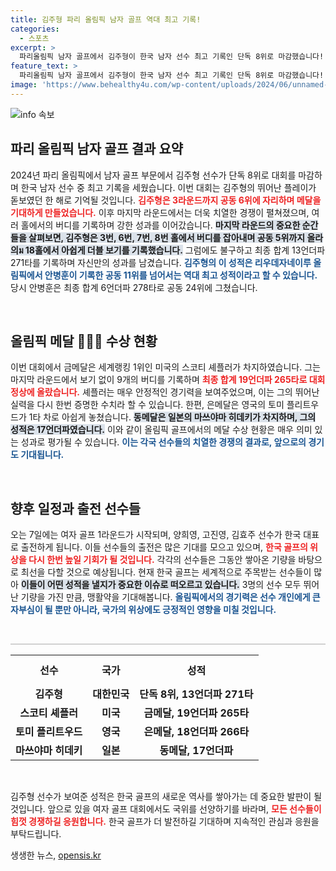 ```yaml
---
title: 김주형 파리 올림픽 남자 골프 역대 최고 기록!
categories:
  - 스포츠
excerpt: >
  파리올림픽 남자 골프에서 김주형이 한국 남자 선수 최고 기록인 단독 8위로 마감했습니다! 마지막 라운드의 극적인 수타 상승과 함께 금메달의 꿈을 이어간 그의 이야기, 궁금하지 않나요?
feature_text: >
  파리올림픽 남자 골프에서 김주형이 한국 남자 선수 최고 기록인 단독 8위로 마감했습니다! 마지막 라운드의 극적인 수타 상승과 함께 금메달의 꿈을 이어간 그의 이야기, 궁금하지 않나요?
image: 'https://www.behealthy4u.com/wp-content/uploads/2024/06/unnamed-file.png'
---
```


<p><img src="https://www.behealthy4u.com/wp-content/uploads/2024/06/unnamed-file.png" alt="info 속보" /></p>

<h2 data-ke-size="size26">파리 올림픽 남자 골프 결과 요약</h2>

<p data-ke-size="size16">2024년 파리 올림픽에서 남자 골프 부문에서 김주형 선수가 단독 8위로 대회를 마감하며 한국 남자 선수 중 최고 기록을 세웠습니다. 이번 대회는 김주형의 뛰어난 플레이가 돋보였던 한 해로 기억될 것입니다. <b><span style="color: #ee2323;">김주형은 3라운드까지 공동 6위에 자리하며 메달을 기대하게 만들었습니다.</span></b> 이후 마지막 라운드에서는 더욱 치열한 경쟁이 펼쳐졌으며, 여러 홀에서의 버디를 기록하며 강한 성과를 이어갔습니다. <b><span style="background-color: #21538527;">마지막 라운드의 중요한 순간들을 살펴보면, 김주형은 3번, 6번, 7번, 8번 홀에서 버디를 잡아내며 공동 5위까지 올라의ม 18홀에서 아쉽게 더블 보기를 기록했습니다.</span></b> 그럼에도 불구하고 최종 합계 13언더파 271타를 기록하며 자신만의 성과를 남겼습니다. <b><span style="color: #1a5490;">김주형의 이 성적은 리우데자네이루 올림픽에서 안병훈이 기록한 공동 11위를 넘어서는 역대 최고 성적이라고 할 수 있습니다.</span></b>당시 안병훈은 최종 합계 6언더파 278타로 공동 24위에 그쳤습니다.</p>

<p data-ke-size="size16">&nbsp;</p>

<h2 data-ke-size="size26">올림픽 메달 🥇🥈🥉 수상 현황</h2>

<p data-ke-size="size16">이번 대회에서 금메달은 세계랭킹 1위인 미국의 스코티 셰플러가 차지하였습니다. 그는 마지막 라운드에서 보기 없이 9개의 버디를 기록하며 <b><span style="color: #ee2323;">최종 합계 19언더파 265타로 대회 정상에 올랐습니다.</span></b> 셰플러는 매우 안정적인 경기력을 보여주었으며, 이는 그의 뛰어난 실력을 다시 한번 증명한 수치라 할 수 있습니다. 한편, 은메달은 영국의 토미 플리트우드가 1타 차로 아쉽게 놓쳤습니다. <b><span style="background-color: #21538527;">동메달은 일본의 마쓰야마 히데키가 차지하며, 그의 성적은 17언더파였습니다.</span></b> 이와 같이 올림픽 골프에서의 메달 수상 현황은 매우 의미 있는 성과로 평가될 수 있습니다. <b><span style="color: #1a5490;">이는 각국 선수들의 치열한 경쟁의 결과로, 앞으로의 경기도 기대됩니다.</span></b></p>

<p data-ke-size="size16">&nbsp;</p>

<h2 data-ke-size="size26">향후 일정과 출전 선수들</h2>

<p data-ke-size="size16">오는 7일에는 여자 골프 1라운드가 시작되며, 양희영, 고진영, 김효주 선수가 한국 대표로 출전하게 됩니다. 이들 선수들의 출전은 많은 기대를 모으고 있으며, <b><span style="color: #ee2323;">한국 골프의 위상을 다시 한번 높일 기회가 될 것입니다.</span></b> 각각의 선수들은 그동안 쌓아온 기량을 바탕으로 최선을 다할 것으로 예상됩니다. 현재 한국 골프는 세계적으로 주목받는 선수들이 많아 <b><span style="background-color: #21538527;">이들이 어떤 성적을 낼지가 중요한 이슈로 떠오르고 있습니다.</span></b> 3명의 선수 모두 뛰어난 기량을 가진 만큼, 맹활약을 기대해봅니다. <b><span style="color: #1a5490;">올림픽에서의 경기력은 선수 개인에게 큰 자부심이 될 뿐만 아니라, 국가의 위상에도 긍정적인 영향을 미칠 것입니다.</span></b></p>

<p data-ke-size="size16">&nbsp;</p>

<hr style="height: 2px; border: none; background-color: #d1d1d1" />

<table style="width: 100%; border-collapse: collapse;">
  <tr>
    <th style="text-align: center; height: 47px;">선수</th>
    <th style="text-align: center; height: 47px;">국가</th>
    <th style="text-align: center; height: 47px;">성적</th>
  </tr>
  <tr>
    <td style="text-align: center; height: 17px;"><b>김주형</b></td>
    <td style="text-align: center; height: 17px;"><b>대한민국</b></td>
    <td style="text-align: center; height: 17px;"><b>단독 8위, 13언더파 271타</b></td>
  </tr>
  <tr>
    <td style="text-align: center; height: 17px;"><b>스코티 셰플러</b></td>
    <td style="text-align: center; height: 17px;"><b>미국</b></td>
    <td style="text-align: center; height: 17px;"><b>금메달, 19언더파 265타</b></td>
  </tr>
  <tr>
    <td style="text-align: center; height: 17px;"><b>토미 플리트우드</b></td>
    <td style="text-align: center; height: 17px;"><b>영국</b></td>
    <td style="text-align: center; height: 17px;"><b>은메달, 18언더파 266타</b></td>
  </tr>
  <tr>
    <td style="text-align: center; height: 17px;"><b>마쓰야마 히데키</b></td>
    <td style="text-align: center; height: 17px;"><b>일본</b></td>
    <td style="text-align: center; height: 17px;"><b>동메달, 17언더파</b></td>
  </tr>
</table>

<p data-ke-size="size16">&nbsp;</p>

<p data-ke-size="size16">김주형 선수가 보여준 성적은 한국 골프의 새로운 역사를 쌓아가는 데 중요한 발판이 될 것입니다. 앞으로 있을 여자 골프 대회에서도 국위를 선양하기를 바라며, <b><span style="color: #ee2323;">모든 선수들이 힘껏 경쟁하길 응원합니다.</span></b> 한국 골프가 더 발전하길 기대하며 지속적인 관심과 응원을 부탁드립니다.</p>
생생한 뉴스, <a href="https://opensis.kr" rel="dofollow">opensis.kr</a>


